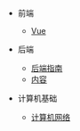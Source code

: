 
- 前端
    - [Vue](FrontSide/README.md)
- 后端
    - [后端指南](AfterSide/guide.md)
    - [内容](AfterSide/README.md)

- 计算机基础
    - [计算机网络](ComputerNetwork/_sidebar.md)
    
